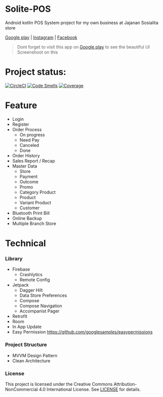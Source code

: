 # Solite-POS
Android kotlin POS System project for my own business at Jajanan Sosialita store

<a href="https://play.google.com/store/apps/details?id=com.socialite.solite_pos">Google play</a> | <a href="https://www.instagram.com/jajanansosialita/">Instagram</a> | <a href="https://www.facebook.com/jajanansosialita">Facebook</a>

> Dont forget to visit this app on <a href="https://play.google.com/store/apps/details?id=com.socialite.solite_pos">Google play</a> to see the beautiful UI Screenshoot on this

# Project status:
[![CircleCI](https://dl.circleci.com/status-badge/img/gh/denisyordanp/Solite-POS/tree/master.svg?style=svg)](https://dl.circleci.com/status-badge/redirect/gh/denisyordanp/Solite-POS/tree/master)
[![Code Smells](https://sonarcloud.io/api/project_badges/measure?project=solite_pos&metric=code_smells)](https://sonarcloud.io/summary/new_code?id=solite_pos)
[![Coverage](https://sonarcloud.io/api/project_badges/measure?project=solite_pos&metric=coverage)](https://sonarcloud.io/summary/new_code?id=solite_pos)

# Feature
- Login
- Register
- Order Process
    - On progress
    - Need Pay
    - Canceled
    - Done
- Order History
- Sales Report / Recap
- Master Data
    - Store
    - Payment
    - Outcome
    - Promo
    - Category Product
    - Product
    - Variant Product
    - Customer
- Bluetooth Print Bill
- Online Backup
- Multiple Branch Store

# Technical
### Library
- Firebase 
  - Crashlytics
  - Remote Config
- Jetpack
  - Dagger Hilt
  - Data Store Preferences
  - Compose
  - Compose Navigation
  - Accompanist Pager
- Retrofit
- Room
- In App Update
- Easy Permission https://github.com/googlesamples/easypermissions
### Project Structure
- MVVM Design Pattern
- Clean Architecture

### License
This project is licensed under the Creative Commons Attribution-NonCommercial 4.0 International License. See [LICENSE](LICENSE.md) for details.
